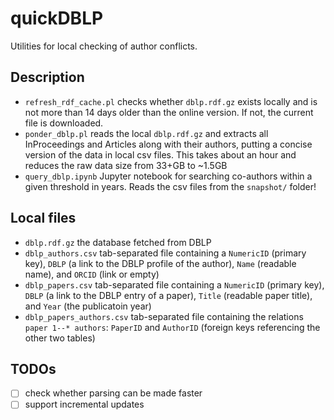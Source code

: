 # quickDBLP

Utilities for local checking of author conflicts.

## Description

- `refresh_rdf_cache.pl` checks whether `dblp.rdf.gz` exists locally and is not more than 14 days older than the online version. If not, the current file is downloaded.
- `ponder_dblp.pl` reads the local `dblp.rdf.gz` and extracts all InProceedings and Articles along with their authors, putting a concise version of the data in local csv files. This takes about an hour and reduces the raw data size from 33+GB to ~1.5GB
- `query_dblp.ipynb` Jupyter notebook for searching co-authors within a given threshold in years. Reads the csv files from the `snapshot/` folder!

## Local files
- `dblp.rdf.gz` the database fetched from DBLP
- `dblp_authors.csv` tab-separated file containing a `NumericID` (primary key), `DBLP` (a link to the DBLP profile of the author), `Name` (readable name), and `ORCID` (link or empty)
- `dblp_papers.csv` tab-separated file containing a `NumericID` (primary key), `DBLP` (a link to the DBLP entry of a paper), `Title` (readable paper title), and `Year` (the publicatoin year)
- `dblp_papers_authors.csv` tab-separated file containing the relations `paper 1--* authors`: `PaperID` and `AuthorID` (foreign keys referencing the other two tables)

## TODOs

- [ ] check whether parsing can be made faster
- [ ] support incremental updates